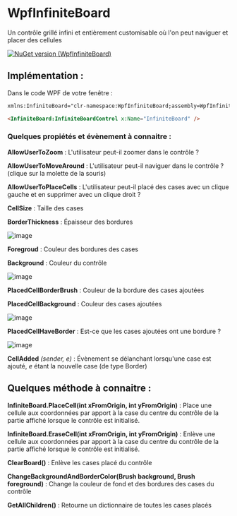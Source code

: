 
# WpfInfiniteBoard
Un contrôle grillé infini et entièrement customisable où l'on peut naviguer et placer des cellules

[![NuGet version (WpfInfiniteBoard)](https://img.shields.io/nuget/v/WpfInfiniteBoard.svg?style=flat-square)](https://www.nuget.org/packages/WpfInfiniteBoard)

## Implémentation :

Dans le code WPF de votre fenêtre :

```html
xmlns:InfiniteBoard="clr-namespace:WpfInfiniteBoard;assembly=WpfInfiniteBoard"

<InfiniteBoard:InfiniteBoardControl x:Name="InfiniteBoard" />
```

### Quelques propiétés et évènement à connaitre :

**AllowUserToZoom** : L'utilisateur peut-il zoomer dans le contrôle ?

**AllowUserToMoveAround** : L'utilisateur peut-il naviguer dans le contrôle ? (clique sur la molette de la souris)

**AllowUserToPlaceCells** : L'utilisateur peut-il placé des cases avec un clique gauche et en supprimer avec un clique droit ?

**CellSize** : Taille des cases


**BorderThickness** : Épaisseur des bordures

![image](https://user-images.githubusercontent.com/56195432/197851905-632dd44c-0468-467a-995c-29fa244120e5.png)


**Foregroud** : Couleur des bordures des cases

**Background** : Couleur du contrôle

![image](https://user-images.githubusercontent.com/56195432/197851064-cff248cb-b76d-4297-afae-dbcae3192753.png)


**PlacedCellBorderBrush** : Couleur de la bordure des cases ajoutées 

**PlacedCellBackground** : Couleur des cases ajoutées

![image](https://user-images.githubusercontent.com/56195432/197851203-4aeb1647-1e24-46a4-ad2f-b8de5b5ab0a2.png)


**PlacedCellHaveBorder** : Est-ce que les cases ajoutées ont une bordure ?

![image](https://user-images.githubusercontent.com/56195432/197851455-c1d78a4c-801a-456a-9fa8-94726312ebea.png)


**CellAdded** *(sender, e)* : Évènement se délanchant lorsqu'une case est ajouté, *e* étant la nouvelle case (de type Border)


## Quelques méthode à connaitre :


**InfiniteBoard.PlaceCell(int xFromOrigin, int yFromOrigin)** : Place une cellule aux coordonnées par apport à la case du centre du contrôle de la partie affiché lorsque le contrôle est initialisé.


**InfiniteBoard.EraseCell(int xFromOrigin, int yFromOrigin)** : Enlève une cellule aux coordonnées par apport à la case du centre du contrôle de la partie affiché lorsque le contrôle est initialisé.




**ClearBoard()** : Enlève les cases placé du contrôle

**ChangeBackgroundAndBorderColor(Brush background, Brush foreground)** : Change la couleur de fond et des bordures des cases du contrôle

**GetAllChildren()** : Retourne un dictionnaire de toutes les cases placés 

